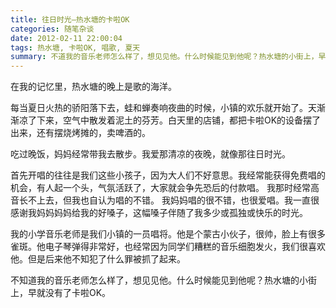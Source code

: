 ```yaml
---
title: 往日时光—热水塘的卡啦OK
categories: 随笔杂谈
date: 2012-02-11 22:00:04
tags: 热水塘, 卡啦OK, 唱歌, 夏天
summary: 不道我的音乐老师怎么样了，想见见他。什么时候能见到他呢？热水塘的小街上，早就没有了卡啦OK。
---
```


在我的记忆里，热水塘的晚上是歌的海洋。

每当夏日火热的骄阳落下去，蛙和蝉奏响夜曲的时候，小镇的欢乐就开始了。天渐渐凉了下来，空气中散发着泥土的芬芳。白天里的店铺，都把卡啦OK的设备摆了出来，还有摆烧烤摊的，卖啤酒的。

吃过晚饭，妈妈经常带我去散步。我爱那清凉的夜晚，就像那往日时光。

首先开唱的往往是我们这些小孩子，因为大人们不好意思。我经常能获得免费唱的机会，有人起一个头，气氛活跃了，大家就会争先恐后的付款唱。 我那时经常高音长不上去，但我也自认为唱的不错。 我妈妈唱的很不错，也很爱唱。我一直很感谢我妈妈妈妈给我的好嗓子，这幅嗓子伴随了我多少或孤独或快乐的时光。

我的小学音乐老师是我们小镇的一员唱将。他是个蒙古小伙子，很帅，脸上有很多雀斑。他电子琴弹得非常好，也经常因为同学们糟糕的音乐细胞发火，我们很喜欢他。但是后来他不知犯了什么罪被抓了起来。

不知道我的音乐老师怎么样了，想见见他。什么时候能见到他呢？热水塘的小街上，早就没有了卡啦OK。
